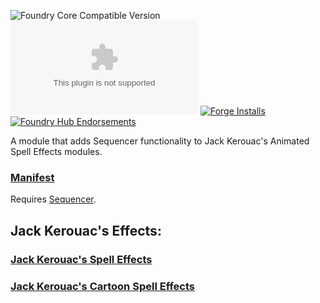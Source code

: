 ![Foundry Core Compatible Version](https://img.shields.io/endpoint?url=https%3A%2F%2Ffoundryshields.com%2Fversion%3Fstyle%3Dflat%26url%3Dhttps%3A%2F%2Fraw.githubusercontent.com%2FMrVauxs%2FSequencer-JKAE-Database%2Fmaster%2Fmodule.json) ![Latest Release Download Count](https://img.shields.io/github/downloads/MrVauxs/Sequencer-JKAE-Database/latest/module.zip) [![Forge Installs](https://img.shields.io/badge/dynamic/json?label=Forge%20Installs&query=package.installs&suffix=%25&url=https%3A%2F%2Fforge-vtt.com%2Fapi%2Fbazaar%2Fpackage%sequencer-jkase-database&colorB=4aa94a)](https://forge-vtt.com/bazaar#package=sequencer-jkase-database) [![Foundry Hub Endorsements](https://img.shields.io/endpoint?logoColor=white&url=https%3A%2F%2Fwww.foundryvtt-hub.com%2Fwp-json%2Fhubapi%2Fv1%2Fpackage%2Fsequencer-jkase-database%2Fshield%2Fendorsements)](https://www.foundryvtt-hub.com/package/sequencer-jkase-database/)

A module that adds Sequencer functionality to Jack Kerouac's Animated Spell Effects modules.
### [Manifest](https://github.com/MrVauxs/Sequencer-JKAE-Database/releases/latest/download/module.json)
Requires [Sequencer](https://github.com/fantasycalendar/FoundryVTT-Sequencer).

## Jack Kerouac's Effects:
### [Jack Kerouac's Spell Effects](https://github.com/jackkerouac/animated-spell-effects)
### [Jack Kerouac's Cartoon Spell Effects](https://github.com/jackkerouac/animated-spell-effects-cartoon)
